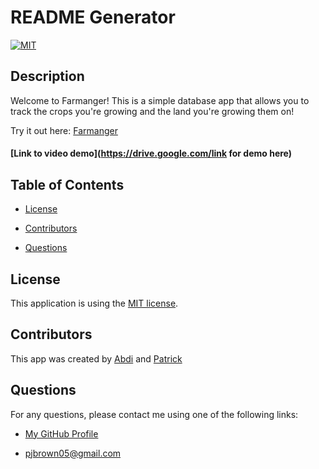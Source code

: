 # README Generator
[![MIT](https://img.shields.io/badge/license-MIT-brightgreen)](https://choosealicense.com/licenses/mit/)
## Description
Welcome to Farmanger! This is a simple database app that allows you to track the crops you're growing and the land you're growing them on!

Try it out here: [Farmanger](https://whispering-ocean-01229.herokuapp.com/)

#### [Link to video demo](https://drive.google.com/link for demo here)

## Table of Contents
* <a href='#license'>License</a>

* <a href='#contributors'>Contributors</a>

* <a href='#questions'>Questions</a>

## License
This application is using the [MIT license](https://choosealicense.com/licenses/mit/).

## Contributors
This app was created by [Abdi](https://github.com/abdi198) and [Patrick](https://github.com/pj-brown)

## Questions
  For any questions, please contact me using one of the following links:

* [My GitHub Profile](https://github.com/pj-brown)

* pjbrown05@gmail.com
